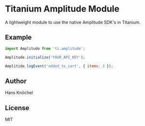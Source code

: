 # Titanium Amplitude Module

A lightweight module to use the native Amplitude SDK's in Titanium.

## Example

```js
import Amplitude from 'ti.amplitude';

Amplitude.initialize('YOUR_API_KEY');

Amplitide.logEvent('added_to_cart', { items: 3 });
```

## Author

Hans Knöchel

## License

MIT
